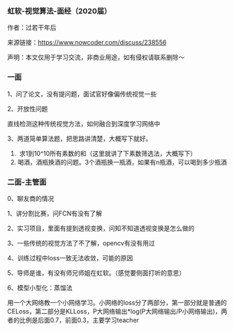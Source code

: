 ### 虹软-视觉算法-面经（2020届）

作者：过若干年后

来源链接：https://www.nowcoder.com/discuss/238556

声明：本文仅用于学习交流，非商业用途，如有侵权请联系删除～



### **一面**

1、问了论文，没有提问题，面试官好像偏传统视觉一些  

2、开放性问题  

   直线检测这种传统视觉方法，如何融合到深度学习网络中  

3、两道简单算法题，把思路讲清楚，大概写下就好。  

1. ​     求1到10^10所有素数的和（这里就讲了下素数筛选法，大概写下）        
2. ​     喝酒，酒瓶换酒的问题。3个酒瓶换一瓶酒，如果有n瓶酒，可以喝到多少瓶酒

### **二面-主管面**



0、聊友商的情况  

1、讲分割比赛，问FCN有没有了解  

2、实习项目，里面有提到透视变换，问知不知道透视变换是怎么做的  

3、一些传统的视觉方法了不了解，opencv有没有用过  

4、训练过程中loss一致无法收敛，可能的原因  

5、导师是谁，有没有师兄师姐在虹软。（感觉要侧面打听的意思）  

6、模型小型化：蒸馏法  

用一个大网络教一个小网络学习。小网络的loss分了两部分，第一部分就是普通的CELoss，第二部分是KLLoss，P大网络输出*log(P大网络输出/P小网络输出)，两者的比例是后面0.7，前面0.3，主要学习teacher

###  

